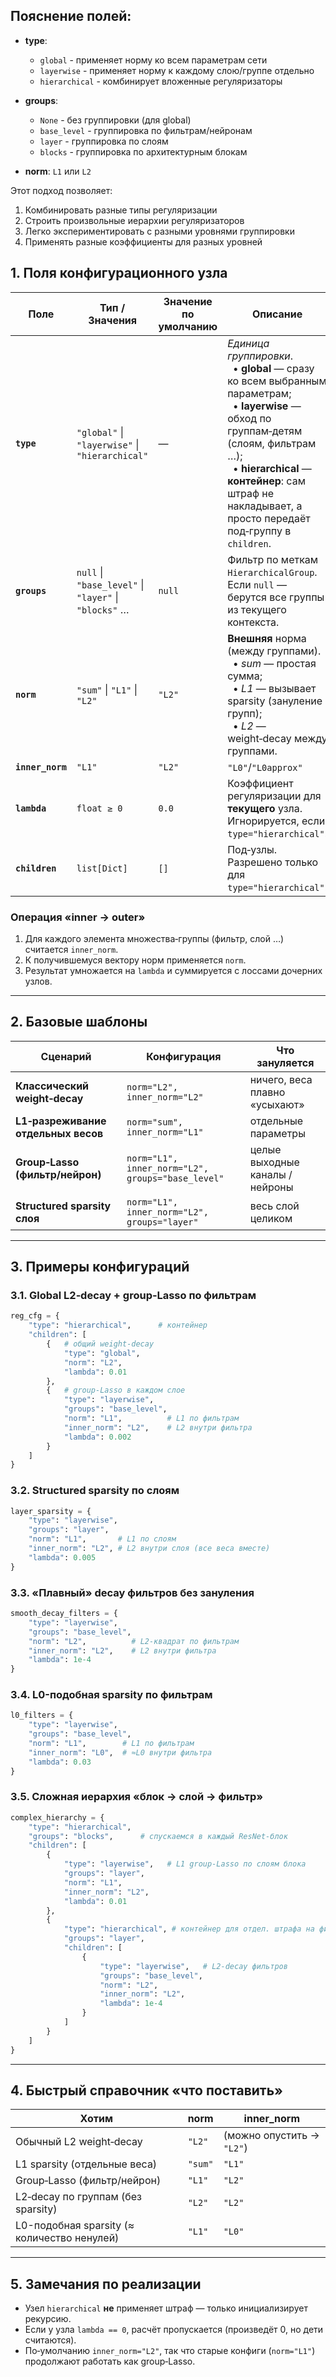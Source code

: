 ## Пояснение полей:
- **type**: 
  - `global` - применяет норму ко всем параметрам сети
  - `layerwise` - применяет норму к каждому слою/группе отдельно
  - `hierarchical` - комбинирует вложенные регуляризаторы
  
- **groups**:
  - `None` - без группировки (для global)
  - `base_level` - группировка по фильтрам/нейронам
  - `layer` - группировка по слоям
  - `blocks` - группировка по архитектурным блокам

- **norm**: `L1` или `L2`

Этот подход позволяет:
1. Комбинировать разные типы регуляризации
2. Строить произвольные иерархии регуляризаторов
3. Легко экспериментировать с разными уровнями группировки
4. Применять разные коэффициенты для разных уровней

## 1. Поля конфигурационного узла

| Поле             | Тип / Значения                                        | Значение по умолчанию | Описание                                                                                                                                                                                                                                                        |
| ---------------- | ----------------------------------------------------- | --------------------- | --------------------------------------------------------------------------------------------------------------------------------------------------------------------------------------------------------------------------------------------------------------- |
| **`type`**       | `"global"` \| `"layerwise"` \| `"hierarchical"`       | —                     | *Единица группировки*.<br>  • **global** — сразу ко всем выбранным параметрам;<br>  • **layerwise** — обход по группам‑детям (слоям, фильтрам …);<br>  • **hierarchical** — **контейнер**: сам штраф не накладывает, а просто передаёт под‑группу в `children`. |
| **`groups`**     | `null` \| `"base_level"` \| `"layer"` \| `"blocks"` … | `null`                | Фильтр по меткам `HierarchicalGroup`. Если `null` — берутся все группы из текущего контекста.                                                                                                                                                                   |
| **`norm`**       | `"sum"` \| `"L1"` \| `"L2"`                           | `"L2"`                | **Внешняя** норма (между группами).<br>  • *sum* — простая сумма;<br>  • *L1* — вызывает sparsity (зануление групп);<br>  • *L2* — weight‑decay между группами.                                                                                                 |
| **`inner_norm`** | `"L1"` | `"L2"` | `"L0"`/`"L0approx"` | `"none"`                          | `"L2"`                | **Внутренняя** норма, рассчитываемая на каждый элемент множества‑группы.<br>  Используется, например, чтобы задать **group‑Lasso**: `inner_norm="L2"`, `norm="L1"`. Значение `"L0"` (синоним `"L0approx"`) считает сумму `|w|^{0.1}` — гладкий аналог количества ненулей. |
| **`lambda`**     | `float ≥ 0`                                           | `0.0`                 | Коэффициент регуляризации для **текущего** узла. Игнорируется, если `type="hierarchical"`.                                                                                                                                                                      |
| **`children`**   | `list[Dict]`                                          | `[]`                  | Под‑узлы. Разрешено только для `type="hierarchical"`.                                                                                                                                                                                                           |

### Операция «inner → outer»

1. Для каждого элемента множества‑группы (фильтр, слой …) считается `inner_norm`.
2. К получившемуся вектору норм применяется `norm`.
3. Результат умножается на `lambda` и суммируется с лоссами дочерних узлов.

---

## 2. Базовые шаблоны

| Сценарий                            | Конфигурация                                      | Что зануляется                  |
| ----------------------------------- | ------------------------------------------------- | ------------------------------- |
| **Классический weight‑decay**       | `norm="L2", inner_norm="L2"`                      | ничего, веса плавно «усыхают»   |
| **L1‑разреживание отдельных весов** | `norm="sum", inner_norm="L1"`                     | отдельные параметры             |
| **Group‑Lasso (фильтр/нейрон)**     | `norm="L1", inner_norm="L2", groups="base_level"` | целые выходные каналы / нейроны |
| **Structured sparsity слоя**        | `norm="L1", inner_norm="L2", groups="layer"`      | весь слой целиком               |

---

## 3. Примеры конфигураций

### 3.1. Global L2‑decay + group‑Lasso по фильтрам

```python
reg_cfg = {
    "type": "hierarchical",      # контейнер
    "children": [
        {   # общий weight‑decay
            "type": "global",
            "norm": "L2",
            "lambda": 0.01
        },
        {   # group‑Lasso в каждом слое
            "type": "layerwise",
            "groups": "base_level",
            "norm": "L1",          # L1 по фильтрам
            "inner_norm": "L2",    # L2 внутри фильтра
            "lambda": 0.002
        }
    ]
}
```

### 3.2. Structured sparsity по слоям

```python
layer_sparsity = {
    "type": "layerwise",
    "groups": "layer",
    "norm": "L1",       # L1 по слоям
    "inner_norm": "L2", # L2 внутри слоя (все веса вместе)
    "lambda": 0.005
}
```

### 3.3. «Плавный» decay фильтров без зануления

```python
smooth_decay_filters = {
    "type": "layerwise",
    "groups": "base_level",
    "norm": "L2",          # L2‑квадрат по фильтрам
    "inner_norm": "L2",    # L2 внутри фильтра
    "lambda": 1e-4
}
```

### 3.4. L0-подобная sparsity по фильтрам

```python
l0_filters = {
    "type": "layerwise",
    "groups": "base_level",
    "norm": "L1",        # L1 по фильтрам
    "inner_norm": "L0",  # ≈L0 внутри фильтра
    "lambda": 0.03
}
```

### 3.5. Сложная иерархия «блок → слой → фильтр»

```python
complex_hierarchy = {
    "type": "hierarchical",
    "groups": "blocks",      # спускаемся в каждый ResNet‑блок
    "children": [
        {
            "type": "layerwise",   # L1 group‑Lasso по слоям блока
            "groups": "layer",
            "norm": "L1",
            "inner_norm": "L2",
            "lambda": 0.01
        },
        {
            "type": "hierarchical", # контейнер для отдел. штрафа на фильтры
            "groups": "layer",
            "children": [
                {
                    "type": "layerwise",   # L2‑decay фильтров
                    "groups": "base_level",
                    "norm": "L2",
                    "inner_norm": "L2",
                    "lambda": 1e-4
                }
            ]
        }
    ]
}
```

---

## 4. Быстрый справочник «что поставить»

| Хотим                              | norm    | inner\_norm               |
| ---------------------------------- | ------- | ------------------------- |
| Обычный L2 weight‑decay            | `"L2"`  | (можно опустить → `"L2"`) |
| L1 sparsity (отдельные веса)       | `"sum"` | `"L1"`                    |
| Group‑Lasso (фильтр/нейрон)        | `"L1"`  | `"L2"`                    |
| L2‑decay по группам (без sparsity) | `"L2"`  | `"L2"`                    |
| L0-подобная sparsity (≈ количество ненулей) | `"L1"`  | `"L0"`                    |

---

## 5. Замечания по реализации

* Узел `hierarchical` **не** применяет штраф — только инициализирует рекурсию.
* Если у узла `lambda == 0`, расчёт пропускается (произведёт 0, но дети считаются).
* По‑умолчанию `inner_norm="L2"`, так что старые конфиги (`norm="L1"`) продолжают работать как group‑Lasso.
